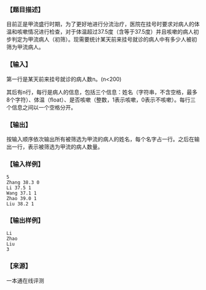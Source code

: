 ### 【题目描述】

目前正是甲流盛行时期，为了更好地进行分流治疗，医院在挂号时要求对病人的体温和咳嗽情况进行检查，对于体温超过37.5度（含等于37.5度）并且咳嗽的病人初步判定为甲流病人（初筛）。现需要统计某天前来挂号就诊的病人中有多少人被初筛为甲流病人。

### 【输入】

第一行是某天前来挂号就诊的病人数n。(n<200)

其后有n行，每行是病人的信息，包括三个信息：姓名（字符串，不含空格，最多8个字符）、体温（float）、是否咳嗽（整数，1表示咳嗽，0表示不咳嗽）。每行三个信息之间以一个空格分开。

### 【输出】

按输入顺序依次输出所有被筛选为甲流的病人的姓名，每个名字占一行。之后在输出一行，表示被筛选为甲流的病人数量。

### 【输入样例】

```
5
Zhang 38.3 0
Li 37.5 1
Wang 37.1 1
Zhao 39.0 1
Liu 38.2 1

```

### 【输出样例】

```
Li
Zhao
Liu
3
```


 ### 【来源】

 一本通在线评测 